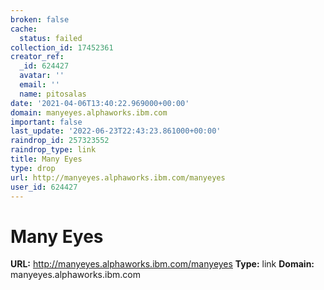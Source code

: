 ```yaml
---
broken: false
cache:
  status: failed
collection_id: 17452361
creator_ref:
  _id: 624427
  avatar: ''
  email: ''
  name: pitosalas
date: '2021-04-06T13:40:22.969000+00:00'
domain: manyeyes.alphaworks.ibm.com
important: false
last_update: '2022-06-23T22:43:23.861000+00:00'
raindrop_id: 257323552
raindrop_type: link
title: Many Eyes
type: drop
url: http://manyeyes.alphaworks.ibm.com/manyeyes
user_id: 624427
---
```


# Many Eyes

**URL:** http://manyeyes.alphaworks.ibm.com/manyeyes
**Type:** link
**Domain:** manyeyes.alphaworks.ibm.com
